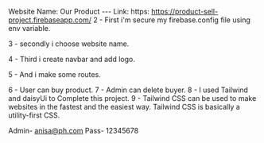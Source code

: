 Website Name: Our Product
--- Link: https: https://product-sell-project.firebaseapp.com/
2 - First i'm secure my firebase.config file using env variable.

3 - secondly i choose website name.

4 - Third i create navbar and add logo. 

5 - And i make some routes.

6 - User can buy product.
7 - Admin can delete buyer.
8 - I used Tailwind and daisyUi to Complete this project.
9 - Tailwind CSS can be used to make websites in the fastest and the easiest way.
Tailwind CSS is basically a utility-first CSS.

Admin- anisa@ph.com
Pass- 12345678
